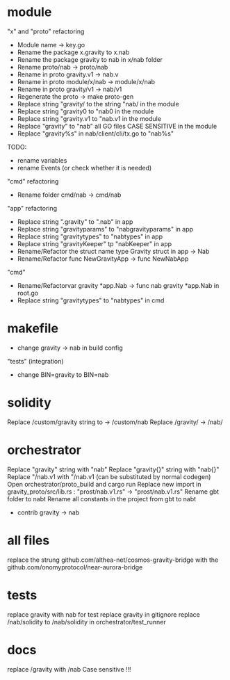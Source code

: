 # module

"x" and "proto" refactoring

* Module name -> key.go
* Rename the package x.gravity to x.nab
* Rename the package gravity to nab in x/nab folder
* Rename proto/nab -> proto/nab
* Rename in proto gravity.v1 -> nab.v
* Rename in proto module/x/nab -> module/x/nab
* Rename in proto gravity/v1 -> nab/v1
* Regenerate the proto -> make proto-gen
* Replace string "gravity/ to the string "nab/ in the module
* Replace string "gravity0 to "nab0 in the module
* Replace string "gravity.v1 to "nab.v1 in the module
* Replace "gravity" to "nab" all GO files CASE SENSITIVE in the module
* Replace "gravity%s" in nab/client/cli/tx.go to "nab%s"

TODO:
- rename variables
- rename Events (or check whether it is needed)

"cmd" refactoring

* Rename folder cmd/nab -> cmd/nab

"app" refactoring

* Replace string ".gravity" to ".nab" in app
* Replace string "gravityparams" to "nabgravityparams" in app
* Replace string "gravitytypes" to "nabtypes" in app
* Replace string "gravityKeeper" tp "nabKeeper" in app
* Rename/Refactor the struct name type Gravity struct in app -> Nab
* Rename/Refactor func NewGravityApp -> func NewNabApp

"cmd"

* Rename/Refactorvar gravity *app.Nab -> func nab gravity *app.Nab in root.go
* Replace string "gravitytypes" to "nabtypes" in cmd

# makefile

* change gravity -> nab in build config

"tests" (integration)

* change BIN=gravity to BIN=nab

# solidity

Replace /custom/gravity string to -> /custom/nab
Replace /gravity/ -> /nab/

# orchestrator

Replace "gravity" string with "nab"
Replace "gravity{}" string with "nab{}"
Replace "/nab.v1 with "/nab.v1   (can be substituted by normal codegen)
Open orchestrator/proto_build  and cargo run
Replace new import in  gravity_proto/src/lib.rs  : "prost/nab.v1.rs" -> "prost/nab.v1.rs"
Rename gbt folder to nabt
Rename all constants in the project from gbt to nabt

* contrib gravity -> nab

# all files

replace the strung github.com/althea-net/cosmos-gravity-bridge with the github.com/onomyprotocol/near-aurora-bridge

# tests

replace gravity with nab for test
replace gravity in gitignore
replace /nab/solidity to /nab/solidity in orchestrator/test_runner

# docs

replace /gravity with /nab Case sensitive !!!